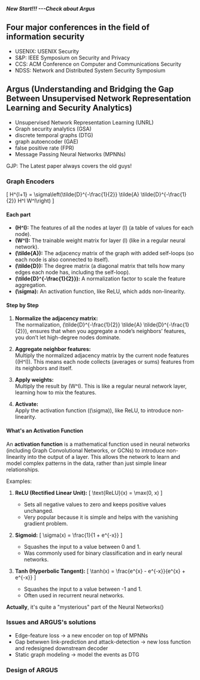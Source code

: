 ***New Start!!! ---Check about Argus***

## Four major conferences in the field of information security

- USENIX: USENIX Security
- S&P: IEEE Symposium on Security and Privacy
- CCS: ACM Conference on Computer and Communications Security 
- NDSS: Network and Distributed System Security Symposium

## Argus (Understanding and Bridging the Gap Between Unsupervised Network Representation Learning and Security Analytics)

* Unsupervised Network Representation Learning (UNRL)
* Graph security analytics (GSA) 
* discrete temporal graphs (DTG) 
* graph autoencoder (GAE)
* false positive rate (FPR)
* Message Passing Neural Networks (MPNNs) 

GJP: The Latest paper always covers the old guys!

### Graph Encoders

\[
H^{l+1} = \sigma\left(\tilde{D}^{-\frac{1}{2}} \tilde{A} \tilde{D}^{-\frac{1}{2}} H^l W^l\right)
\]

#### Each part

- **\(H^l\):** The features of all the nodes at layer \(l\) (a table of values for each node).
- **\(W^l\):** The trainable weight matrix for layer \(l\) (like in a regular neural network).
- **\(\tilde{A}\):** The adjacency matrix of the graph with added self-loops (so each node is also connected to itself).
- **\(\tilde{D}\):** The degree matrix (a diagonal matrix that tells how many edges each node has, including the self-loop).
- **\(\tilde{D}^{-\frac{1}{2}}\):** A normalization factor to scale the feature aggregation.
- **\(\sigma\):** An activation function, like ReLU, which adds non-linearity.

#### Step by Step

1. **Normalize the adjacency matrix:**  
   The normalization, \(\tilde{D}^{-\frac{1}{2}} \tilde{A} \tilde{D}^{-\frac{1}{2}}\), ensures that when you aggregate a node’s neighbors’ features, you don’t let high-degree nodes dominate.

2. **Aggregate neighbor features:**  
   Multiply the normalized adjacency matrix by the current node features (\(H^l\)). This means each node collects (averages or sums) features from its neighbors and itself.

3. **Apply weights:**  
   Multiply the result by \(W^l\). This is like a regular neural network layer, learning how to mix the features.

4. **Activate:**  
   Apply the activation function (\(\sigma\)), like ReLU, to introduce non-linearity.

#### What's an Activation Function

An **activation function** is a mathematical function used in neural networks (including Graph Convolutional Networks, or GCNs) to introduce non-linearity into the output of a layer. This allows the network to learn and model complex patterns in the data, rather than just simple linear relationships.

Examples:

1. **ReLU (Rectified Linear Unit):**
   \[
   \text{ReLU}(x) = \max(0, x)
   \]
   - Sets all negative values to zero and keeps positive values unchanged.
   - Very popular because it is simple and helps with the vanishing gradient problem.

2. **Sigmoid:**
   \[
   \sigma(x) = \frac{1}{1 + e^{-x}}
   \]
   - Squashes the input to a value between 0 and 1.
   - Was commonly used for binary classification and in early neural networks.

3. **Tanh (Hyperbolic Tangent):**
   \[
   \tanh(x) = \frac{e^{x} - e^{-x}}{e^{x} + e^{-x}}
   \]
   - Squashes the input to a value between -1 and 1.
   - Often used in recurrent neural networks.

**Actually**, it's quite a "mysterious" part of the Neural Networks()

### Issues and ARGUS's solutions

* Edge-feature loss -> a new encoder on top of MPNNs
* Gap betwwen link-prediction and attack-detection -> new loss function and redesigned downstream decoder
* Static graph modeling -> model the events as DTG

### Design of ARGUS














